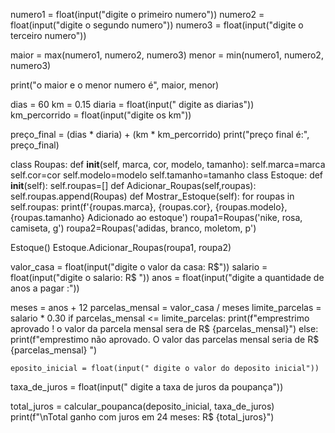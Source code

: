 numero1 = float(input("digite o primeiro numero"))
numero2 = float(input("digite o segundo numero"))
numero3 = float(input("digite o terceiro numero"))

maior = max(numero1, numero2, numero3)
menor = min(numero1, numero2, numero3)

print("o maior e o menor numero é", maior, menor)





dias = 60
km = 0.15
diaria = float(input(" digite as diarias"))   
km_percorrido = float(input("digite os km"))
      
preço_final = (dias * diaria) + (km * km_percorrido)
print("preço final é:", preço_final)






class Roupas:
    def __init__(self, marca, cor, modelo, tamanho):
        self.marca=marca
        self.cor=cor
        self.modelo=modelo
        self.tamanho=tamanho
class Estoque:
    def __init__(self):
        self.roupas=[]
    def Adicionar_Roupas(self,roupas):
        self.roupas.append(Roupas)
    def Mostrar_Estoque(self):
        for roupas in self.roupas:
            print(f'{roupas.marca}, {roupas.cor}, {roupas.modelo}, {roupas.tamanho} Adicionado ao estoque')
roupa1=Roupas('nike, rosa, camiseta, g')
roupa2=Roupas('adidas, branco, moletom, p')

Estoque()
Estoque.Adicionar_Roupas(roupa1, roupa2)






valor_casa = float(input("digite o valor da casa: R$"))
salario = float(input("digite o salario: R$ "))
anos = float(input("digite a quantidade de anos a pagar :"))

meses = anos + 12
parcelas_mensal = valor_casa / meses 
limite_parcelas = salario * 0.30
if parcelas_mensal <= limite_parcelas:
    print(f"emprestrimo aprovado ! o valor da parcela mensal sera de R$ {parcelas_mensal}") 
else:
    print(f"emprestimo não aprovado. O valor das parcelas mensal seria de R$ {parcelas_mensal} ")




    eposito_inicial = float(input(" digite o valor do deposito inicial"))
taxa_de_juros = float(input(" digite a taxa de juros da poupança"))

total_juros = calcular_poupanca(deposito_inicial, taxa_de_juros)
print(f"\nTotal ganho com juros em 24 meses: R$ {total_juros}")

